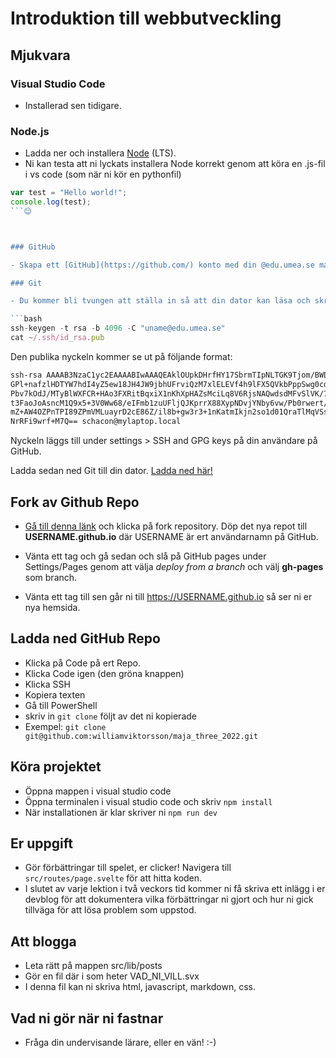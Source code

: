 # Introduktion till webbutveckling

## Mjukvara

### Visual Studio Code

- Installerad sen tidigare.

### Node.js



- Ladda ner och installera [Node](https://nodejs.org/en/) (LTS).
- Ni kan testa att ni lyckats installera Node korrekt genom att köra en .js-fil i vs code (som när ni kör en pythonfil)

```javascript
var test = "Hello world!";
console.log(test);
```😊



### GitHub

- Skapa ett [GitHub](https://github.com/) konto med din @edu.umea.se mail.

### Git

- Du kommer bli tvungen att ställa in så att din dator kan läsa och skriva till GitHub. För att göra detta behöver du generera en ssh-nyckel i PowerShell. Skriv din mailaddress som du använde till kontot på GitHub. Klicka sedan enter hela vägen.

```bash
ssh-keygen -t rsa -b 4096 -C "uname@edu.umea.se"
cat ~/.ssh/id_rsa.pub
```

Den publika nyckeln kommer se ut på följande format:

```bash
ssh-rsa AAAAB3NzaC1yc2EAAAABIwAAAQEAklOUpkDHrfHY17SbrmTIpNLTGK9Tjom/BWDSU
GPl+nafzlHDTYW7hdI4yZ5ew18JH4JW9jbhUFrviQzM7xlELEVf4h9lFX5QVkbPppSwg0cda3
Pbv7kOdJ/MTyBlWXFCR+HAo3FXRitBqxiX1nKhXpHAZsMciLq8V6RjsNAQwdsdMFvSlVK/7XA
t3FaoJoAsncM1Q9x5+3V0Ww68/eIFmb1zuUFljQJKprrX88XypNDvjYNby6vw/Pb0rwert/En
mZ+AW4OZPnTPI89ZPmVMLuayrD2cE86Z/il8b+gw3r3+1nKatmIkjn2so1d01QraTlMqVSsbx
NrRFi9wrf+M7Q== schacon@mylaptop.local
```

Nyckeln läggs till under settings > SSH and GPG keys på din användare på GitHub.

Ladda sedan ned Git till din dator. [Ladda ned här!](https://git-scm.com/downloads)

## Fork av Github Repo

- [Gå till denna länk](https://github.com/williamviktorsson/maja_one_2023_webdev) och klicka på fork repository. Döp det nya repot till **USERNAME.github.io** där USERNAME är ert användarnamn på GitHub.

- Vänta ett tag och gå sedan och slå på GitHub pages under Settings/Pages genom att välja _deploy from a branch_ och välj **gh-pages** som branch.

- Vänta ett tag till sen går ni till https://USERNAME.github.io så ser ni er nya hemsida.

## Ladda ned GitHub Repo

- Klicka på Code på ert Repo.
- Klicka  Code igen (den gröna knappen)
- Klicka SSH
- Kopiera texten
- Gå till PowerShell
- skriv in `git clone` följt av det ni kopierade
- Exempel: `git clone git@github.com:williamviktorsson/maja_three_2022.git`

## Köra projektet

- Öppna mappen i visual studio code
- Öppna terminalen i visual studio code och skriv `npm install`
- När installationen är klar skriver ni `npm run dev`

## Er uppgift

- Gör förbättringar till spelet, er clicker! Navigera till `src/routes/page.svelte` för att hitta koden.
- I slutet av varje lektion i två veckors tid kommer ni få skriva ett inlägg i er devblog för att dokumentera vilka förbättringar ni gjort och hur ni gick tillväga för att lösa problem som uppstod.

## Att blogga

- Leta rätt på mappen src/lib/posts
- Gör en fil där i som heter VAD_NI_VILL.svx
- I denna fil kan ni skriva html, javascript, markdown, css.

## Vad ni gör när ni fastnar

- Fråga din undervisande lärare, eller en vän! :-)

##
